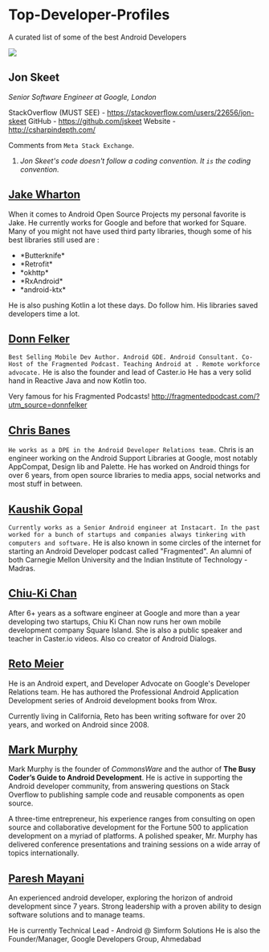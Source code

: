 # Top-Developer-Profiles
A curated list of some of the best Android Developers

<img src = "https://i.imgur.com/K5acMby.png">


## Jon Skeet

*Senior Software Engineer at Google, London*

StackOverflow (MUST SEE) - https://stackoverflow.com/users/22656/jon-skeet
GitHub - https://github.com/jskeet
Website - http://csharpindepth.com/

Comments from `Meta Stack Exchange`.

1. *Jon Skeet's code doesn't follow a coding convention. It `is` the coding convention.*



## [Jake Wharton](https://github.com/JakeWharton)
When it comes to Android Open Source Projects my personal favorite is Jake. He currently works for Google and before that worked for Square. Many of you might not have used third party libraries, though some of his best libraries still used are :
<ul>
  <li>*Butterknife*</li>
  <li>*Retrofit*</li>
  <li>*okhttp*</li>
  <li>*RxAndroid*</li>
  <li>*android-ktx*</li>
</ul>  
  

He is also pushing Kotlin a lot these days. Do follow him. His libraries saved developers time a lot.


## [Donn Felker](https://github.com/donnfelker)

`Best Selling Mobile Dev Author. Android GDE. Android Consultant. Co-Host of the Fragmented Podcast. Teaching Android at . Remote workforce advocate.`
He is also the founder and lead of Caster.io
He has a very solid hand in Reactive Java and now Kotlin too.

Very famous for his Fragmented Podcasts!
http://fragmentedpodcast.com/?utm_source=donnfelker


## [Chris Banes](https://github.com/chrisbanes)

`He works as a DPE in the Android Developer Relations team.`
Chris is an engineer working on the Android Support Libraries at Google, most notably AppCompat, Design lib and Palette. He has worked on Android things for over 6 years, from open source libraries to media apps, social networks and most stuff in between.

## [Kaushik Gopal](https://github.com/kaushikgopal)

`Currently works as a Senior Android engineer at Instacart. In the past worked for a bunch of startups and companies always tinkering with computers and software.`
He is also known in some circles of the internet for starting an Android Developer podcast called "Fragmented".
An alumni of both Carnegie Mellon University and the Indian Institute of Technology - Madras.

## [Chiu-Ki Chan](https://github.com/chiuki)
After 6+ years as a software engineer at Google and more than a year developing two startups, Chiu Ki Chan now runs her own mobile development company Square Island.
She is also a public speaker and teacher in Caster.io videos. Also co creator of Android Dialogs.


## [Reto Meier](https://medium.com/@retomeier)

He is an Android expert, and Developer Advocate on Google's Developer Relations team. He has authored the Professional Android Application Development series of Android development books from Wrox.

Currently living in California, Reto has been writing software for over 20 years, and worked on Android since 2008.


## [Mark Murphy](https://github.com/commonsguy)

Mark Murphy is the founder of *CommonsWare* and the author of <b>The Busy Coder’s Guide to Android Development</b>. He is active in supporting the Android developer community, from answering questions on Stack Overflow to publishing sample code and reusable components as open source.

A three-time entrepreneur, his experience ranges from consulting on open source and collaborative development for the Fortune 500 to application development on a myriad of platforms. A polished speaker, Mr. Murphy has delivered conference presentations and training sessions on a wide array of topics internationally.

## [Paresh Mayani](https://github.com/PareshMayani)

An experienced android developer, exploring the horizon of android development since 7 years. Strong leadership with a proven ability to design software solutions and to manage teams.

He is currently Technical Lead - Android @ Simform Solutions
He is also the Founder/Manager, Google Developers Group, Ahmedabad



